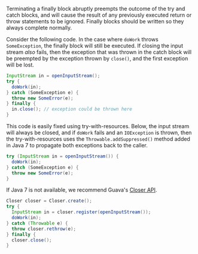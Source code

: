 Terminating a finally block abruptly preempts the outcome of the try and catch
blocks, and will cause the result of any previously executed return or throw
statements to be ignored. Finally blocks should be written so they always
complete normally.

Consider the following code. In the case where `doWork` throws `SomeException`,
the finally block will still be executed. If closing the input stream *also*
fails, then the exception that was thrown in the catch block will be preempted
by the exception thrown by `close()`, and the first exception will be lost.

```java
InputStream in = openInputStream();
try {
  doWork(in);
} catch (SomeException e) {
  throw new SomeError(e);
} finally {
  in.close(); // exception could be thrown here
}
```

This code is easily fixed using try-with-resources. Below, the input stream will
always be closed, and if `doWork` fails and an `IOException` is thrown, then the
try-with-resources uses the `Throwable.addSuppressed()` method added in Java 7
to propagate both exceptions back to the caller.

```java
try (InputStream in = openInputStream()) {
  doWork(in);
} catch (SomeException e) {
  throw new SomeError(e);
}
```

If Java 7 is not available, we recommend Guava's
[Closer API](https://guava.dev/releases/snapshot/api/docs/com/google/common/io/Closer.html).

```java
Closer closer = Closer.create();
try {
  InputStream in = closer.register(openInputStream());
  doWork(in);
} catch (Throwable e) {
  throw closer.rethrow(e);
} finally {
  closer.close();
}
```
